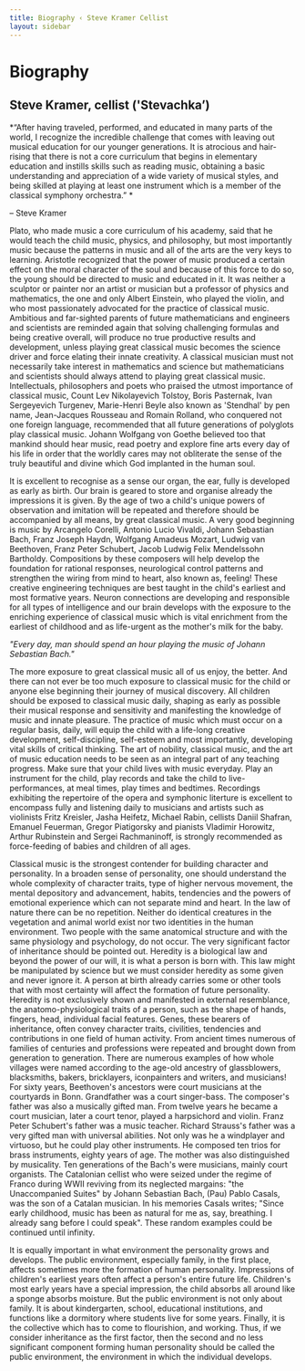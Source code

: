 ```yaml
---
title: Biography ‹ Steve Kramer Cellist
layout: sidebar
---
```


# Biography
## Steve Kramer, cellist ('Stevachka’)


*“After having traveled, performed, and educated in many parts of the world, I recognize the incredible challenge that comes with leaving out musical education for our younger generations. It is atrocious and hair-rising that there is not a core curriculum that begins in elementary education and instills skills such as reading music, obtaining a basic understanding and appreciation of a wide variety of musical styles, and being skilled at playing at least one instrument which is a member of the classical symphony orchestra.” * 

– Steve Kramer

Plato, who made music a core curriculum of his academy, said that he would teach the child music, physics, and philosophy, but most importantly music because the patterns in music and all of the arts are the very keys to learning. Aristotle recognized that the power of music produced a certain effect on the moral character of the soul and because of this force to do so, the young should be directed to music and educated in it. It was neither a sculptor or painter nor an artist or musician but a professor of physics and mathematics, the one and only Albert Einstein, who played the violin, and who most passionately advocated for the practice of classical music. Ambitious and far-sighted parents of future mathematicians and engineers and scientists are reminded again that solving challenging formulas and being creative overall, will produce no true productive results and development, unless playing great classical music becomes the science driver and force elating their innate creativity. A classical musician must not necessarily take interest in mathematics and science but mathematicians and scientists should always attend to playing great classical music. Intellectuals, philosophers and poets who praised the utmost importance of classical music, Count Lev Nikolayevich Tolstoy, Boris Pasternak, Ivan Sergeyevich Turgenev, Marie-Henri Beyle also known as 'Stendhal' by pen name, Jean-Jacques Rousseau and Romain Rolland, who conquered not one foreign language, recommended that all future generations of polyglots play classical music. Johann Wolfgang von Goethe believed too that mankind should hear music, read poetry and explore fine arts every day of his life in order that the worldly cares may not obliterate the sense of the truly beautiful and divine which God implanted in the human soul. 

It is excellent to recognise as a sense our organ, the ear, fully is developed as early as birth. Our brain is geared to store and organise already the impressions it is given. By the age of two a child's unique powers of observation and imitation will be repeated and therefore should be accompanied by all means, by great classical music. A very good beginning is music by Arcangelo Corelli, Antonio Lucio Vivaldi, Johann Sebastian Bach, Franz Joseph Haydn, Wolfgang Amadeus Mozart, Ludwig van Beethoven, Franz Peter Schubert, Jacob Ludwig Felix Mendelssohn Bartholdy. Compositions by these composers will help develop the foundation for rational responses, neurological control patterns and strengthen the wiring from mind to heart, also known as, feeling! These creative engineering techniques are best taught in the child's earliest and most formative years. Neuron connections are developing and responsible for all types of intelligence and our brain develops with the exposure to the enriching experience of classical music which is vital enrichment from the earliest of childhood and as life-urgent as the mother's milk for the baby.

*"Every day, man should spend an hour playing the music of Johann Sebastian Bach."* 

The more exposure to great classical music all of us enjoy, the better. And there can not ever be too much exposure to classical music for the child or anyone else beginning their journey of musical discovery. All children should be exposed to classical music daily, shaping as early as possible their musical response and sensitivity and manifesting the knowledge of music and innate pleasure. The practice of music which must occur on a regular basis, daily, will equip the child with a life-long creative development, self-discipline, self-esteem and most importantly, developing vital skills of critical thinking. The art of nobility, classical music, and the art of music education needs to be seen as an integral part of any teaching progress.  Make sure that your child lives with music everyday. Play an instrument for the child, play records and take the child to live-performances, at meal times, play times and bedtimes.
Recordings exhibiting the repertoire of the opera and symphonic literture is excellent to encompass fully and listening daily to musicians and artists such as violinists Fritz Kreisler, Jasha Heifetz, Michael Rabin, cellists Daniil Shafran, Emanuel Feuerman, Gregor Piatigorsky and pianists Vladimir Horowitz, Arthur Rubinstein and Sergei Rachmaninoff, is strongly recommended as force-feeding of babies and children of all ages.  

Classical music is the strongest contender for building character and personality. In a broaden sense of personality, one should understand the whole complexity of character traits, type of higher nervous movement, the mental depository and advancement, habits, tendencies and the powers of emotional experience which can not separate mind and heart. In the law of nature there can be no repetition. Neither do identical creatures in the vegetation and animal world exist nor two identities in the human environment. Two people with the same anatomical structure and with the same physiology and psychology, do not occur.  The very significant factor of inheritance should be pointed out. Heredity is a biological law and beyond the power of our will, it is what a person is born with. This law might be manipulated by science but we must consider heredity as some given and never ignore it. A person at birth already carries some or other tools that with most certainty will affect the formation of future personality. Heredity is not exclusively shown and manifested in external resemblance, the anatomo-physiological traits of a person, such as the shape of hands, fingers, head, individual facial features. Genes, these bearers of inheritance, often convey character traits, civilities, tendencies and contributions in one field of human activity. From ancient times numerous of families of centuries and professions were repeated and brought down from generation to generation. There are numerous examples of how whole villages were named according to the age-old ancestry of glassblowers, blacksmiths, bakers, bricklayers, iconpainters and writers, and musicians! For sixty years, Beethoven's ancestors were court musicians at the courtyards in Bonn. Grandfather was a court singer-bass. The composer's father was also a musically gifted man. From twelve years he became a court musician, later a court tenor, played a harpsichord and violin. Franz Peter Schubert's father was a music teacher. Richard Strauss's father was a very gifted man with universal abilities. Not only was he a windplayer and virtuoso, but he could play other instruments. He composed ten trios for brass instruments, eighty years of age. The mother was also distinguished by musicality. Ten generations of the Bach's were musicians, mainly court organists. The Catalonian cellist who were seized under the regime of Franco during WWII reviving from its neglected margains: "the Unaccompanied Suites" by Johann Sebastian Bach, (Pau) Pablo Casals, was the son of a Catalan musician. In his memories Casals writes; "Since early childhood, music has been as natural for me as, say, breathing. I already sang before I could speak". These random examples could be continued until infinity. 

It is equally important in what environment the personality grows and develops. The public environment, especially family, in the first place, affects sometimes more the formation of human personality. Impressions of children's earliest years often affect a person's entire future life. Children's most early years have a special impression, the child absorbs all around like a sponge absorbs moisture. But the public environment is not only about family. It is about kindergarten, school, educational institutions, and functions like a dormitory where students live for some years. Finally, it is the collective which has to come to flourishion, and working. Thus, if we consider inheritance as the first factor, then the second and no less significant component forming human personality should be called the public environment, the environment in which the individual develops.















